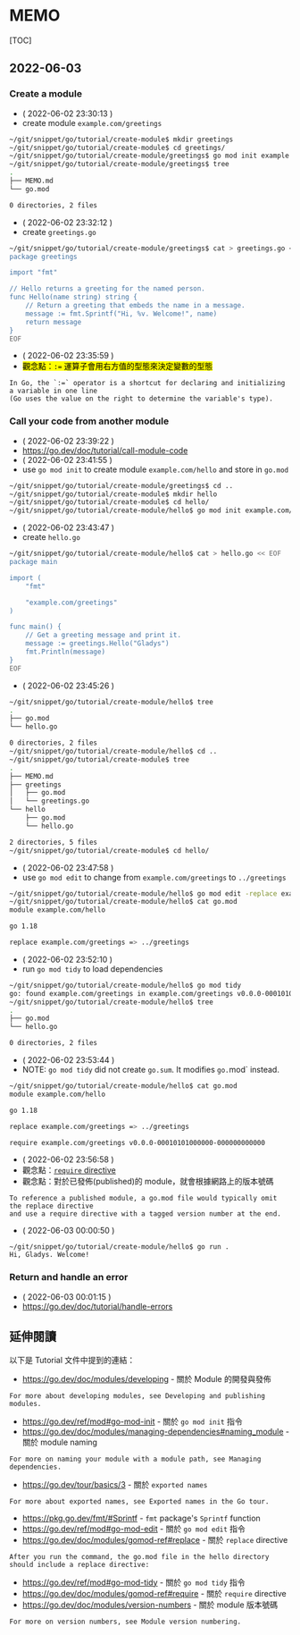 # MEMO

[TOC]

## 2022-06-03

### Create a module

- ( 2022-06-02 23:30:13 )
- create module `example.com/greetings`
```bash
~/git/snippet/go/tutorial/create-module$ mkdir greetings
~/git/snippet/go/tutorial/create-module$ cd greetings/
~/git/snippet/go/tutorial/create-module/greetings$ go mod init example.com/greetings
~/git/snippet/go/tutorial/create-module/greetings$ tree
.
├── MEMO.md
└── go.mod

0 directories, 2 files
```
- ( 2022-06-02 23:32:12 )
- create `greetings.go`
```bash
~/git/snippet/go/tutorial/create-module/greetings$ cat > greetings.go << EOF
package greetings

import "fmt"

// Hello returns a greeting for the named person.
func Hello(name string) string {
    // Return a greeting that embeds the name in a message.
    message := fmt.Sprintf("Hi, %v. Welcome!", name)
    return message
}
EOF
```
- ( 2022-06-02 23:35:59 )
- <mark>觀念點：`:=` 運算子會用右方值的型態來決定變數的型態</mark>
```
In Go, the `:=` operator is a shortcut for declaring and initializing a variable in one line
(Go uses the value on the right to determine the variable's type).
```

### Call your code from another module

- ( 2022-06-02 23:39:22 )
- https://go.dev/doc/tutorial/call-module-code
- ( 2022-06-02 23:41:55 )
- use `go mod init` to create module `example.com/hello` and store in `go.mod`
```bash
~/git/snippet/go/tutorial/create-module/greetings$ cd ..
~/git/snippet/go/tutorial/create-module$ mkdir hello
~/git/snippet/go/tutorial/create-module$ cd hello/
~/git/snippet/go/tutorial/create-module/hello$ go mod init example.com/hello
```
- ( 2022-06-02 23:43:47 )
- create `hello.go`
```bash
~/git/snippet/go/tutorial/create-module/hello$ cat > hello.go << EOF
package main

import (
    "fmt"

    "example.com/greetings"
)

func main() {
    // Get a greeting message and print it.
    message := greetings.Hello("Gladys")
    fmt.Println(message)
}
EOF
```
- ( 2022-06-02 23:45:26 )
```bash
~/git/snippet/go/tutorial/create-module/hello$ tree
.
├── go.mod
└── hello.go

0 directories, 2 files
~/git/snippet/go/tutorial/create-module/hello$ cd ..
~/git/snippet/go/tutorial/create-module$ tree
.
├── MEMO.md
├── greetings
│   ├── go.mod
│   └── greetings.go
└── hello
    ├── go.mod
    └── hello.go

2 directories, 5 files
~/git/snippet/go/tutorial/create-module$ cd hello/
```
- ( 2022-06-02 23:47:58 )
- use `go mod edit` to change from `example.com/greetings` to `../greetings`
```bash
~/git/snippet/go/tutorial/create-module/hello$ go mod edit -replace example.com/greetings=../greetings
~/git/snippet/go/tutorial/create-module/hello$ cat go.mod
module example.com/hello

go 1.18

replace example.com/greetings => ../greetings
```
- ( 2022-06-02 23:52:10 )
- run `go mod tidy` to load dependencies
```bash
~/git/snippet/go/tutorial/create-module/hello$ go mod tidy
go: found example.com/greetings in example.com/greetings v0.0.0-00010101000000-000000000000
~/git/snippet/go/tutorial/create-module/hello$ tree
.
├── go.mod
└── hello.go

0 directories, 2 files
```
- ( 2022-06-02 23:53:44 )
- NOTE: `go mod tidy` did not create `go.sum`. It modifies `go.`mod` instead.
```bash
~/git/snippet/go/tutorial/create-module/hello$ cat go.mod
module example.com/hello

go 1.18

replace example.com/greetings => ../greetings

require example.com/greetings v0.0.0-00010101000000-000000000000
```
- ( 2022-06-02 23:56:58 )
- 觀念點：[`require` directive](https://go.dev/doc/modules/gomod-ref#require)
- 觀念點：對於已發佈(published)的 module，就會根據網路上的版本號碼
```
To reference a published module, a go.mod file would typically omit the replace directive
and use a require directive with a tagged version number at the end.
```
- ( 2022-06-03 00:00:50 )
```
~/git/snippet/go/tutorial/create-module/hello$ go run .
Hi, Gladys. Welcome!
```
### Return and handle an error

- ( 2022-06-03 00:01:15 )
- https://go.dev/doc/tutorial/handle-errors


## 延伸閱讀

以下是 Tutorial 文件中提到的連結：

- https://go.dev/doc/modules/developing - 關於 Module 的開發與發佈
```
For more about developing modules, see Developing and publishing modules.
```
- https://go.dev/ref/mod#go-mod-init - 關於 `go mod init` 指令
- https://go.dev/doc/modules/managing-dependencies#naming_module - 關於 module naming
```
For more on naming your module with a module path, see Managing dependencies.
```
- https://go.dev/tour/basics/3 - 關於 `exported names`
```
For more about exported names, see Exported names in the Go tour.
```
- https://pkg.go.dev/fmt/#Sprintf - `fmt` package's `Sprintf` function
- https://go.dev/ref/mod#go-mod-edit - 關於 `go mod edit` 指令
- https://go.dev/doc/modules/gomod-ref#replace - 關於 `replace` directive
```
After you run the command, the go.mod file in the hello directory should include a replace directive:
```
- https://go.dev/ref/mod#go-mod-tidy - 關於 `go mod tidy` 指令
- https://go.dev/doc/modules/gomod-ref#require - 關於 `require` directive
- https://go.dev/doc/modules/version-numbers - 關於 module 版本號碼
```
For more on version numbers, see Module version numbering.
```